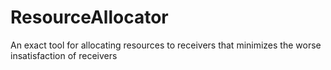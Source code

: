# ResourceAllocator
An exact tool for allocating resources to receivers that minimizes the worse insatisfaction of receivers
